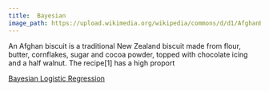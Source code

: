 ```yaml
---
title:  Bayesian
image_path: https://upload.wikimedia.org/wikipedia/commons/d/d1/AfghanBiscuit.jpg
---
```


An Afghan biscuit is a traditional New Zealand biscuit made from flour, butter, cornflakes, sugar and cocoa powder, topped with chocolate icing and a half walnut. The recipe[1] has a high proport

[Bayesian Logistic Regression](https://williamscale.github.io/attachments/isye6420_project.pdf)